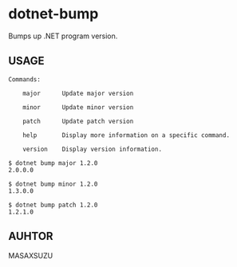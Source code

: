 # dotnet-bump

Bumps up .NET program version.

## USAGE

```
Commands:

    major      Update major version

    minor      Update minor version

    patch      Update patch version

    help       Display more information on a specific command.

    version    Display version information.
```

```
$ dotnet bump major 1.2.0
2.0.0.0
```

```
$ dotnet bump minor 1.2.0
1.3.0.0
```

```
$ dotnet bump patch 1.2.0
1.2.1.0
```

## AUHTOR

MASAXSUZU